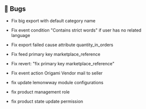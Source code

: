 ## 🐛 Bugs

- Fix big export with default category name

- Fix event condition "Contains strict words" if user has no related language

- Fix export failed cause attribute quantity_in_orders

- Fix feed primary key marketplace_reference

- Fix revert: "fix primary key marketplace_reference"

- Fix event action Origami Vendor mail to seller

- fix update lemonwway module configurations

- fix product management role

- fix product state update permission